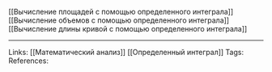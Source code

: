 [[Вычисление площадей с помощью определенного интеграла]] 
[[Вычисление объемов с помощью определенного интеграла]] 
[[Вычисление длины кривой с помощью определенного интеграла]] 

___
Links: [[Математический анализ]] [[Определенный интеграл]] 
Tags:
References: